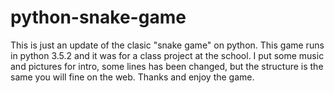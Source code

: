 # python-snake-game
This is just an update of the clasic "snake game" on python. This game runs in python 3.5.2 and it was for a class project 
at the school. I put some music and pictures for intro, some lines has been changed, but the structure is the same you will fine on the web.
Thanks and enjoy the game. 
